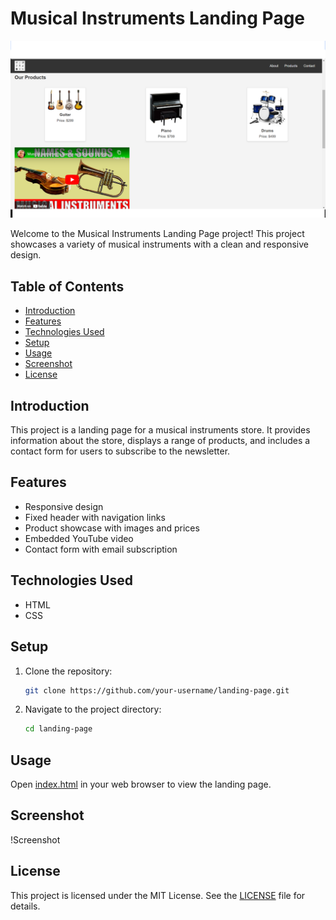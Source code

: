 # Musical Instruments Landing Page

![Screenshot](images/screenshot.png)

Welcome to the Musical Instruments Landing Page project! This project showcases a variety of musical instruments with a clean and responsive design.

## Table of Contents

- [Introduction](#introduction)
- [Features](#features)
- [Technologies Used](#technologies-used)
- [Setup](#setup)
- [Usage](#usage)
- [Screenshot](#screenshot)
- [License](#license)

## Introduction

This project is a landing page for a musical instruments store. It provides information about the store, displays a range of products, and includes a contact form for users to subscribe to the newsletter.

## Features

- Responsive design
- Fixed header with navigation links
- Product showcase with images and prices
- Embedded YouTube video
- Contact form with email subscription

## Technologies Used

- HTML
- CSS

## Setup

1. Clone the repository:
    ```sh
    git clone https://github.com/your-username/landing-page.git
    ```
2. Navigate to the project directory:
    ```sh
    cd landing-page
    ```

## Usage

Open [index.html](http://_vscodecontentref_/1) in your web browser to view the landing page.

## Screenshot

!Screenshot

## License

This project is licensed under the MIT License. See the [LICENSE](http://_vscodecontentref_/2) file for details.